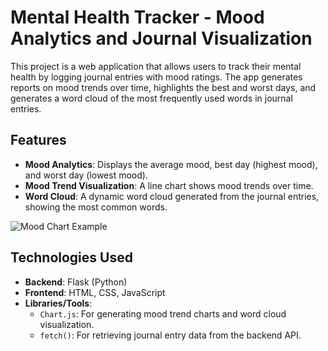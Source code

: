 # Mental Health Tracker - Mood Analytics and Journal Visualization

This project is a web application that allows users to track their mental health by logging journal entries with mood ratings. The app generates reports on mood trends over time, highlights the best and worst days, and generates a word cloud of the most frequently used words in journal entries.

## Features

- **Mood Analytics**: Displays the average mood, best day (highest mood), and worst day (lowest mood).
- **Mood Trend Visualization**: A line chart shows mood trends over time.
- **Word Cloud**: A dynamic word cloud generated from the journal entries, showing the most common words.

![Mood Chart Example](.images\frontend1.PNG)   

## Technologies Used

- **Backend**: Flask (Python)
- **Frontend**: HTML, CSS, JavaScript
- **Libraries/Tools**:
  - `Chart.js`: For generating mood trend charts and word cloud visualization.
  - `fetch()`: For retrieving journal entry data from the backend API.
